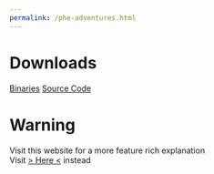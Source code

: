 ```yaml
---
permalink: /phe-adventures.html
---
```


# Downloads

[Binaries](https://pikakid98-games.github.io/dl/phe-adventures/bin)
[Source Code](https://pikakid98-games.github.io/dl/phe-adventures/src)

# Warning
Visit this website for a more feature rich explanation
\
Visit [> Here <](https://pikakid98.github.io/classic/pikakid98games.wordpress.com/pheadventures) instead